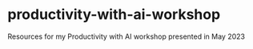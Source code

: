 # productivity-with-ai-workshop
Resources for my Productivity with AI workshop presented in May 2023
